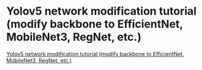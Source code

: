# Yolov5 network modification tutorial (modify backbone to EfficientNet, MobileNet3, RegNet, etc.)
[Yolov5 network modification tutorial (modify backbone to EfficientNet, MobileNet3, RegNet, etc.)](https://aiwithcloud.com/2022/09/16/yolov5_network_modification_tutorial_modify_backbone_to_efficientnet_mobilenet3_regnet_etc/)